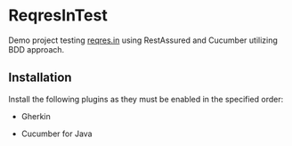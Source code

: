# ReqresInTest

Demo project testing [reqres.in](https://reqres.in/) using RestAssured and Cucumber utilizing BDD approach. 

## Installation

Install the following plugins as they must be enabled in the specified order:

 - Gherkin

 - Cucumber for Java